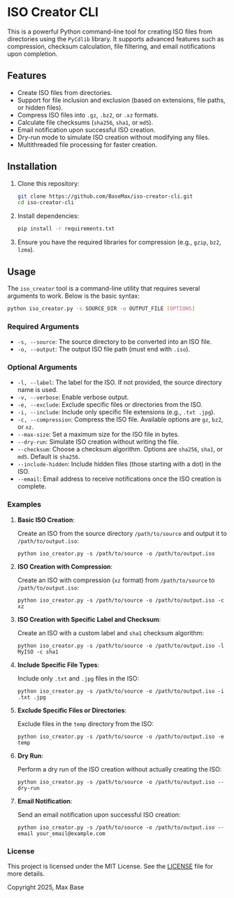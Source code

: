 # ISO Creator CLI

This is a powerful Python command-line tool for creating ISO files from directories using the `PyCdlib` library. It supports advanced features such as compression, checksum calculation, file filtering, and email notifications upon completion.

## Features

- Create ISO files from directories.
- Support for file inclusion and exclusion (based on extensions, file paths, or hidden files).
- Compress ISO files into `.gz`, `.bz2`, or `.xz` formats.
- Calculate file checksums (`sha256`, `sha1`, or `md5`).
- Email notification upon successful ISO creation.
- Dry-run mode to simulate ISO creation without modifying any files.
- Multithreaded file processing for faster creation.

## Installation

1. Clone this repository:

    ```bash
    git clone https://github.com/BaseMax/iso-creator-cli.git
    cd iso-creator-cli
    ```

2. Install dependencies:

    ```bash
    pip install -r requirements.txt
    ```

3. Ensure you have the required libraries for compression (e.g., `gzip`, `bz2`, `lzma`).

## Usage

The `iso_creator` tool is a command-line utility that requires several arguments to work. Below is the basic syntax:

```bash
python iso_creator.py -s SOURCE_DIR -o OUTPUT_FILE [OPTIONS]
```

### Required Arguments

- `-s, --source`: The source directory to be converted into an ISO file.
- `-o, --output`: The output ISO file path (must end with `.iso`).

### Optional Arguments

- `-l, --label`: The label for the ISO. If not provided, the source directory name is used.
- `-v, --verbose`: Enable verbose output.
- `-e, --exclude`: Exclude specific files or directories from the ISO.
- `-i, --include`: Include only specific file extensions (e.g., `.txt .jpg`).
- `-c, --compression`: Compress the ISO file. Available options are `gz`, `bz2`, or `xz`.
- `--max-size`: Set a maximum size for the ISO file in bytes.
- `--dry-run`: Simulate ISO creation without writing the file.
- `--checksum`: Choose a checksum algorithm. Options are `sha256`, `sha1`, or `md5`. Default is `sha256`.
- `--include-hidden`: Include hidden files (those starting with a dot) in the ISO.
- `--email`: Email address to receive notifications once the ISO creation is complete.

### Examples

1. **Basic ISO Creation**:

    Create an ISO from the source directory `/path/to/source` and output it to `/path/to/output.iso`:

    ```
    python iso_creator.py -s /path/to/source -o /path/to/output.iso
    ```


2. **ISO Creation with Compression**:  

    Create an ISO with compression (`xz` format) from `/path/to/source` to `/path/to/output.iso`:

    ```
    python iso_creator.py -s /path/to/source -o /path/to/output.iso -c xz
    ```

3. **ISO Creation with Specific Label and Checksum**:  

    Create an ISO with a custom label and `sha1` checksum algorithm:

    ```
    python iso_creator.py -s /path/to/source -o /path/to/output.iso -l MyISO -c sha1
    ```

4. **Include Specific File Types**:  

    Include only `.txt` and `.jpg` files in the ISO:
    
    ```
    python iso_creator.py -s /path/to/source -o /path/to/output.iso -i .txt .jpg
    ```

5. **Exclude Specific Files or Directories**:
    
    Exclude files in the `temp` directory from the ISO:
    
    ```
    python iso_creator.py -s /path/to/source -o /path/to/output.iso -e temp
    ```

6. **Dry Run**:
    
    Perform a dry run of the ISO creation without actually creating the ISO:
    
    ```
    python iso_creator.py -s /path/to/source -o /path/to/output.iso --dry-run
    ```

7. **Email Notification**:
    
    Send an email notification upon successful ISO creation:
    
    ```
    python iso_creator.py -s /path/to/source -o /path/to/output.iso --email your_email@example.com
    ```

### License

This project is licensed under the MIT License. See the [LICENSE](LICENSE) file for more details.

Copyright 2025, Max Base
